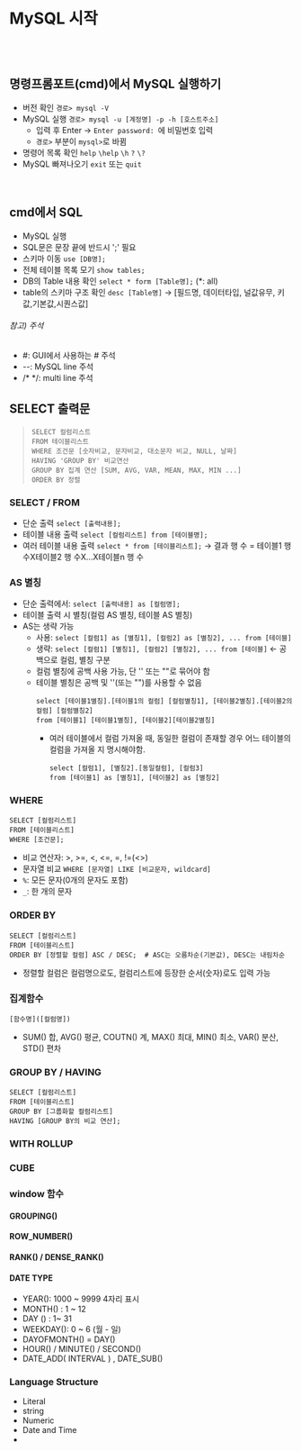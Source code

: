 # MySQL 시작
<br/><br/>
## 명령프롬포트(cmd)에서 MySQL 실행하기
- 버전 확인 `경로> mysql -V`
- MySQL 실행 `경로> mysql -u [계정명] -p -h [호스트주소]`
  * 입력 후 Enter &rarr; `Enter password: `에 비밀번호 입력
  * `경로>` 부분이 `mysql>`로 바뀜
- 명령어 목록 확인 `help` `\help` `\h` `?` `\?`
- MySQL 빠져나오기 `exit` 또는 `quit`
<br/>

## cmd에서 SQL
- MySQL 실행
- SQL문은 문장 끝에 반드시 ';' 필요
- 스키마 이동 `use [DB명];`
- 전체 테이블 목록 모기 `show tables;`
- DB의 Table 내용 확인 `select * form [Table명];` (*: all)
- table의 스키마 구조 확인 `desc [Table명]` &rarr; [필드명, 데이터타입, 널값유무, 키값,기본값,시퀀스값]

###### 참고) 주석
- #: GUI에서 사용하는 # 주석
- --: MySQL line 주석
- /* */: multi line 주석

## SELECT 출력문
> ```
> SELECT 컬럼리스트
> FROM 테이블리스트
> WHERE 조건문 [숫자비교, 문자비교, 대소문자 비교, NULL, 날짜]
> HAVING 'GROUP BY' 비교연산
> GROUP BY 집계 연산 [SUM, AVG, VAR, MEAN, MAX, MIN ...]
> ORDER BY 정렬
> ```
### SELECT / FROM
- 단순 출력 `select [출력내용];`
- 테이블 내용 출력 `select [컬럼리스트] from [테이블명];`
- 여러 테이블 내용 출력 `select * from [테이블리스트];` &rarr; 결과 행 수 = 테이블1 행 수X테이블2 행 수X...X테이블n 행 수
### AS 별칭
  - 단순 출력에서: `select [출력내용] as [컬럼명];`
  - 테이블 출력 시 별칭(컬럼 AS 별칭, 테이블 AS 별칭)
  - AS는 생략 가능
    - 사용: `select [컬럼1] as [별칭1], [컬럼2] as [별칭2], ... from [테이블]`
    - 생략: `select [컬럼1] [별칭1], [컬럼2] [별칭2], ... from [테이블]` &larr; 공백으로 컬럼, 별칭 구분
    - 컬럼 별칭에 공백 사용 가능, 단 '' 또는 ""로 묶어야 함
    - 테이블 별칭은 공백 및 ''(또는 "")를 사용할 수 없음
      ```
      select [테이블1별칭].[테이블1의 컬럼] [컬럼별칭1], [테이블2별칭].[테이블2의 컬럼] [컬럼별칭2]
      from [테이블1] [테이블1별칭], [테이블2][테이블2별칭]
      ```
       - 여러 테이블에서 컬럼 가져올 때, 동일한 컬럼이 존재할 경우 어느 테이블의 컬럼을 가져올 지 명시해야함.
         ```
         select [컬럼1], [별칭2].[동일컬럼], [컬럼3]
         from [테이블1] as [별칭1], [테이블2] as [별칭2]
         ```
### WHERE
```
SELECT [컬럼리스트]
FROM [테이블리스트]
WHERE [조건문];
```
- 비교 연산자: >, >=, <, <=, =, !=(<>)
- 문자열 비교 `WHERE [문자열] LIKE [비교문자, wildcard]`
 -  `%`: 모든 문자(0개의 문자도 포함)
 -  `_`: 한 개의 문자

### ORDER BY
```
SELECT [컬럼리스트]
FROM [테이블리스트]
ORDER BY [정렬할 컬럼] ASC / DESC;  # ASC는 오름차순(기본값), DESC는 내림차순
```
- 정렬할 컬럼은 컬럼명으로도, 컬럼리스트에 등장한 순서(숫자)로도 입력 가능

### 집계함수
```
[함수명]([컬럼명])
```
- SUM() 합, AVG() 평균, COUTN() 계, MAX() 최대, MIN() 최소, VAR() 분산, STD() 편차

### GROUP BY / HAVING
```
SELECT [컬럼리스트]
FROM [테이블리스트]
GROUP BY [그룹화할 컬럼리스트]
HAVING [GROUP BY의 비교 연산];
```


### WITH ROLLUP

### CUBE

### window 함수
#### GROUPING()
#### ROW_NUMBER()
#### RANK() / DENSE_RANK()
#### DATE TYPE
- YEAR(): 1000 ~  9999  4자리 표시  
- MONTH() : 1 ~ 12
- DAY ()  : 1~  31
- WEEKDAY(): 0  ~  6 (월 - 일)
- DAYOFMONTH()  = DAY()  
- HOUR() / MINUTE() / SECOND() 
- DATE_ADD( INTERVAL ) , DATE_SUB() 

### Language Structure

 - Literal
  - string
  - Numeric
  - Date and Time
  - 
